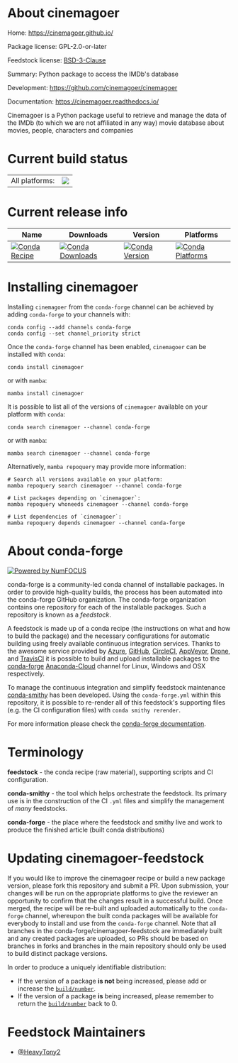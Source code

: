 About cinemagoer
================

Home: https://cinemagoer.github.io/

Package license: GPL-2.0-or-later

Feedstock license: [BSD-3-Clause](https://github.com/conda-forge/cinemagoer-feedstock/blob/main/LICENSE.txt)

Summary: Python package to access the IMDb's database

Development: https://github.com/cinemagoer/cinemagoer

Documentation: https://cinemagoer.readthedocs.io/

Cinemagoer is a Python package useful to retrieve and manage the data of the IMDb (to which we are not affiliated in any way) movie database about movies, people, characters and companies


Current build status
====================


<table><tr><td>All platforms:</td>
    <td>
      <a href="https://dev.azure.com/conda-forge/feedstock-builds/_build/latest?definitionId=17382&branchName=main">
        <img src="https://dev.azure.com/conda-forge/feedstock-builds/_apis/build/status/cinemagoer-feedstock?branchName=main">
      </a>
    </td>
  </tr>
</table>

Current release info
====================

| Name | Downloads | Version | Platforms |
| --- | --- | --- | --- |
| [![Conda Recipe](https://img.shields.io/badge/recipe-cinemagoer-green.svg)](https://anaconda.org/conda-forge/cinemagoer) | [![Conda Downloads](https://img.shields.io/conda/dn/conda-forge/cinemagoer.svg)](https://anaconda.org/conda-forge/cinemagoer) | [![Conda Version](https://img.shields.io/conda/vn/conda-forge/cinemagoer.svg)](https://anaconda.org/conda-forge/cinemagoer) | [![Conda Platforms](https://img.shields.io/conda/pn/conda-forge/cinemagoer.svg)](https://anaconda.org/conda-forge/cinemagoer) |

Installing cinemagoer
=====================

Installing `cinemagoer` from the `conda-forge` channel can be achieved by adding `conda-forge` to your channels with:

```
conda config --add channels conda-forge
conda config --set channel_priority strict
```

Once the `conda-forge` channel has been enabled, `cinemagoer` can be installed with `conda`:

```
conda install cinemagoer
```

or with `mamba`:

```
mamba install cinemagoer
```

It is possible to list all of the versions of `cinemagoer` available on your platform with `conda`:

```
conda search cinemagoer --channel conda-forge
```

or with `mamba`:

```
mamba search cinemagoer --channel conda-forge
```

Alternatively, `mamba repoquery` may provide more information:

```
# Search all versions available on your platform:
mamba repoquery search cinemagoer --channel conda-forge

# List packages depending on `cinemagoer`:
mamba repoquery whoneeds cinemagoer --channel conda-forge

# List dependencies of `cinemagoer`:
mamba repoquery depends cinemagoer --channel conda-forge
```


About conda-forge
=================

[![Powered by
NumFOCUS](https://img.shields.io/badge/powered%20by-NumFOCUS-orange.svg?style=flat&colorA=E1523D&colorB=007D8A)](https://numfocus.org)

conda-forge is a community-led conda channel of installable packages.
In order to provide high-quality builds, the process has been automated into the
conda-forge GitHub organization. The conda-forge organization contains one repository
for each of the installable packages. Such a repository is known as a *feedstock*.

A feedstock is made up of a conda recipe (the instructions on what and how to build
the package) and the necessary configurations for automatic building using freely
available continuous integration services. Thanks to the awesome service provided by
[Azure](https://azure.microsoft.com/en-us/services/devops/), [GitHub](https://github.com/),
[CircleCI](https://circleci.com/), [AppVeyor](https://www.appveyor.com/),
[Drone](https://cloud.drone.io/welcome), and [TravisCI](https://travis-ci.com/)
it is possible to build and upload installable packages to the
[conda-forge](https://anaconda.org/conda-forge) [Anaconda-Cloud](https://anaconda.org/)
channel for Linux, Windows and OSX respectively.

To manage the continuous integration and simplify feedstock maintenance
[conda-smithy](https://github.com/conda-forge/conda-smithy) has been developed.
Using the ``conda-forge.yml`` within this repository, it is possible to re-render all of
this feedstock's supporting files (e.g. the CI configuration files) with ``conda smithy rerender``.

For more information please check the [conda-forge documentation](https://conda-forge.org/docs/).

Terminology
===========

**feedstock** - the conda recipe (raw material), supporting scripts and CI configuration.

**conda-smithy** - the tool which helps orchestrate the feedstock.
                   Its primary use is in the construction of the CI ``.yml`` files
                   and simplify the management of *many* feedstocks.

**conda-forge** - the place where the feedstock and smithy live and work to
                  produce the finished article (built conda distributions)


Updating cinemagoer-feedstock
=============================

If you would like to improve the cinemagoer recipe or build a new
package version, please fork this repository and submit a PR. Upon submission,
your changes will be run on the appropriate platforms to give the reviewer an
opportunity to confirm that the changes result in a successful build. Once
merged, the recipe will be re-built and uploaded automatically to the
`conda-forge` channel, whereupon the built conda packages will be available for
everybody to install and use from the `conda-forge` channel.
Note that all branches in the conda-forge/cinemagoer-feedstock are
immediately built and any created packages are uploaded, so PRs should be based
on branches in forks and branches in the main repository should only be used to
build distinct package versions.

In order to produce a uniquely identifiable distribution:
 * If the version of a package **is not** being increased, please add or increase
   the [``build/number``](https://docs.conda.io/projects/conda-build/en/latest/resources/define-metadata.html#build-number-and-string).
 * If the version of a package **is** being increased, please remember to return
   the [``build/number``](https://docs.conda.io/projects/conda-build/en/latest/resources/define-metadata.html#build-number-and-string)
   back to 0.

Feedstock Maintainers
=====================

* [@HeavyTony2](https://github.com/HeavyTony2/)

